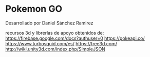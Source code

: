 # Pokemon GO
 
Desarrollado por Daniel Sánchez Ramirez

recursos 3d y librerías de apoyo obtenidos de:
https://firebase.google.com/docs?authuser=0
https://pokeapi.co/
https://www.turbosquid.com/es/
https://free3d.com/
http://wiki.unity3d.com/index.php/SimpleJSON
